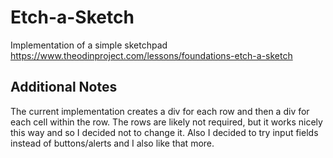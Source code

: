 # Etch-a-Sketch
Implementation of a simple sketchpad \
https://www.theodinproject.com/lessons/foundations-etch-a-sketch

## Additional Notes
The current implementation creates a div for each row and then a div for each cell within the row. 
The rows are likely not required, but it works nicely this way and so I decided not to change it.
Also I decided to try input fields instead of buttons/alerts and I also like that more.

